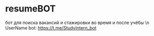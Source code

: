 # resumeBOT
бот для поиска вакансий и стажировки во время и после учёбы \n
UserName bot: https://t.me/StudyIntern_bot
